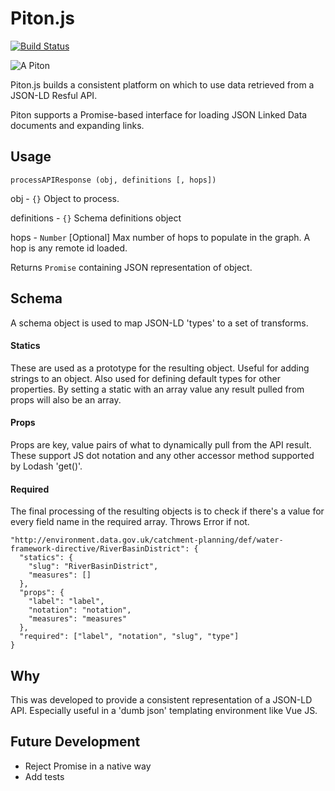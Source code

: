 # Piton.js

[![Build Status](https://travis-ci.com/epimorphics/Piton.js.svg?token=SsrjjdmEtzcJsGDqjxQw&branch=master)](https://travis-ci.com/epimorphics/Piton.js)

![A Piton](piton.png)

Piton.js builds a consistent platform on which to use data retrieved from a JSON-LD Resful API.

Piton supports a Promise-based interface for loading JSON Linked Data documents and expanding links.

## Usage
`processAPIResponse (obj, definitions [, hops])`

obj - `{}` Object to process.

definitions - `{}` Schema definitions object

hops - `Number` [Optional] Max number of hops to populate in the graph. A hop is any remote id loaded.

Returns `Promise` containing JSON representation of object.

## Schema
A schema object is used to map JSON-LD 'types' to a set of transforms.

#### Statics
These are used as a prototype for the resulting object. Useful for adding strings to an object. Also used for defining default types for other properties. By setting a static with an array value any result pulled from props will also be an array.

#### Props
Props are key, value pairs of what to dynamically pull from the API result. These support JS dot notation and any other accessor method supported by Lodash 'get()'.

#### Required
The final processing of the resulting objects is to check if there's a value for every field name in the required array. Throws Error if not.

```
"http://environment.data.gov.uk/catchment-planning/def/water-framework-directive/RiverBasinDistrict": {
  "statics": {
    "slug": "RiverBasinDistrict",
    "measures": []
  },
  "props": {
    "label": "label",
    "notation": "notation",
    "measures": "measures"
  },
  "required": ["label", "notation", "slug", "type"]
}
```

## Why
This was developed to provide a consistent representation of a JSON-LD API. Especially useful in a 'dumb json' templating environment like Vue JS.

## Future Development
* Reject Promise in a native way
* Add tests